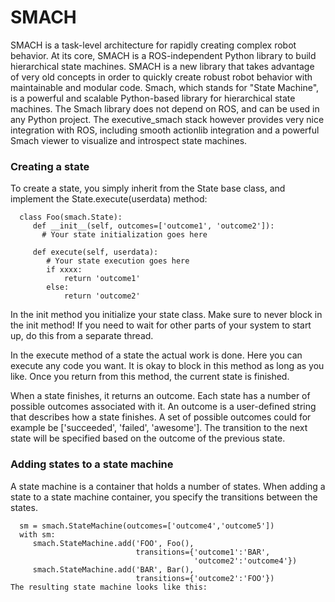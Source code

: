 # SMACH
SMACH is a task-level architecture for rapidly creating complex robot behavior. At its core, SMACH is a ROS-independent Python library to build hierarchical state machines. SMACH is a new library that takes advantage of very old concepts in order to quickly create robust robot behavior with maintainable and modular code.
Smach, which stands for "State Machine", is a powerful and scalable Python-based library for hierarchical state machines. The Smach library does not depend on ROS, and can be used in any Python project. The executive_smach stack however provides very nice integration with ROS, including smooth actionlib integration and a powerful Smach viewer to visualize and introspect state machines.
### Creating a state
To create a state, you simply inherit from the State base class, and implement the State.execute(userdata) method:


```
  class Foo(smach.State):
     def __init__(self, outcomes=['outcome1', 'outcome2']):
       # Your state initialization goes here

     def execute(self, userdata):
        # Your state execution goes here
        if xxxx:
            return 'outcome1'
        else:
            return 'outcome2'
 ```
In the init method you initialize your state class. Make sure to never block in the init method! If you need to wait for other parts of your system to start up, do this from a separate thread.

In the execute method of a state the actual work is done. Here you can execute any code you want. It is okay to block in this method as long as you like. Once you return from this method, the current state is finished.

When a state finishes, it returns an outcome. Each state has a number of possible outcomes associated with it. An outcome is a user-defined string that describes how a state finishes. A set of possible outcomes could for example be ['succeeded', 'failed', 'awesome']. The transition to the next state will be specified based on the outcome of the previous state.

### Adding states to a state machine
A state machine is a container that holds a number of states. When adding a state to a state machine container, you specify the transitions between the states.

```
  sm = smach.StateMachine(outcomes=['outcome4','outcome5'])
  with sm:
     smach.StateMachine.add('FOO', Foo(),
                            transitions={'outcome1':'BAR',
                                         'outcome2':'outcome4'})
     smach.StateMachine.add('BAR', Bar(),
                            transitions={'outcome2':'FOO'})
The resulting state machine looks like this:
```
